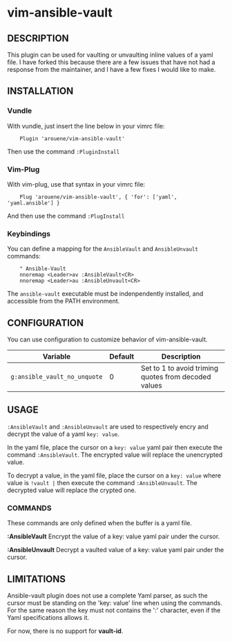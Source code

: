 # vim-ansible-vault

## DESCRIPTION

This plugin can be used for vaulting or unvaulting inline values of a yaml
file. I have forked this because there are a few issues that have not had a
response from the maintainer, and I have a few fixes I would like to make. 

## INSTALLATION

### Vundle

With vundle, just insert the line below in your vimrc file:

        Plugin 'arouene/vim-ansible-vault'

Then use the command `:PluginInstall`

### Vim-Plug

With vim-plug, use that syntax in your vimrc file:

        Plug 'arouene/vim-ansible-vault', { 'for': ['yaml', 'yaml.ansible'] }

And then use the command `:PlugInstall`

### Keybindings

You can define a mapping for the `AnsibleVault` and `AnsibleUnvault` commands:

        " Ansible-Vault
        nnoremap <Leader>av :AnsibleVault<CR>
        nnoremap <Leader>au :AnsibleUnvault<CR>

The `ansible-vault` executable must be indenpendently installed, and accessible
from the PATH environment.

## CONFIGURATION

You can use configuration to customize behavior of vim-ansible-vault.

| Variable                        | Default            | Description                                            |
| ------------------------------- | ------------------ | ------------------------------------------------------ |
| `g:ansible_vault_no_unquote`    | 0                  | Set to 1 to avoid triming quotes from decoded values   |

## USAGE

`:AnsibleVault` and `:AnsibleUnvault` are used to respectively encry and
decrypt the value of a yaml `key: value`.

In the yaml file, place the cursor on a `key: value` yaml pair then execute
the command `:AnsibleVault`. The encrypted value will replace the unencrypted
value.

To decrypt a value, in the yaml file, place the cursor on a `key: value` where
value is `!vault |` then execute the command `:AnsibleUnvault`. The decrypted
value will replace the crypted one.

### COMMANDS

These commands are only defined when the buffer is a yaml file.

**:AnsibleVault** Encrypt the value of a key: value yaml pair under the cursor.

**:AnsibleUnvault** Decrypt a vaulted value of a key: value yaml pair under the cursor.

## LIMITATIONS

Ansible-vault plugin does not use a complete Yaml parser, as such the cursor
must be standing on the 'key: value' line when using the commands. For the
same reason the key must not contains the ':' character, even if the Yaml
specifications allows it.

For now, there is no support for **vault-id**.
